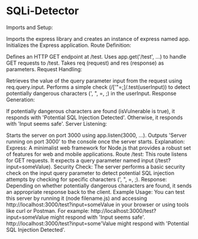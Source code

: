 # SQLi-Detector
Imports and Setup:

Imports the express library and creates an instance of express named app.
Initializes the Express application.
Route Definition:

Defines an HTTP GET endpoint at /test.
Uses app.get('/test', ...) to handle GET requests to /test.
Takes req (request) and res (response) as parameters.
Request Handling:

Retrieves the value of the query parameter input from the request using req.query.input.
Performs a simple check (/['"=;]/.test(userInput)) to detect potentially dangerous characters (', ", =, ;) in the userInput.
Response Generation:

If potentially dangerous characters are found (isVulnerable is true), it responds with 'Potential SQL Injection Detected'.
Otherwise, it responds with 'Input seems safe'.
Server Listening:

Starts the server on port 3000 using app.listen(3000, ...).
Outputs 'Server running on port 3000' to the console once the server starts.
Explanation:
Express: A minimalist web framework for Node.js that provides a robust set of features for web and mobile applications.
Route /test: This route listens for GET requests. It expects a query parameter named input (/test?input=someValue).
Security Check: The server performs a basic security check on the input query parameter to detect potential SQL injection attempts by checking for specific characters (', ", =, ;).
Response: Depending on whether potentially dangerous characters are found, it sends an appropriate response back to the client.
Example Usage:
You can test this server by running it (node filename.js) and accessing http://localhost:3000/test?input=someValue in your browser or using tools like curl or Postman.
For example:
http://localhost:3000/test?input=someValue might respond with 'Input seems safe'.
http://localhost:3000/test?input=some'Value might respond with 'Potential SQL Injection Detected'.
